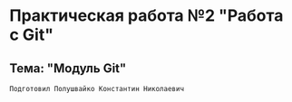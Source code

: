 # Практическая работа №2 "Работа с Git"
## Тема: "Модуль Git"
```
Подготовил Полушвайко Константин Николаевич
```
